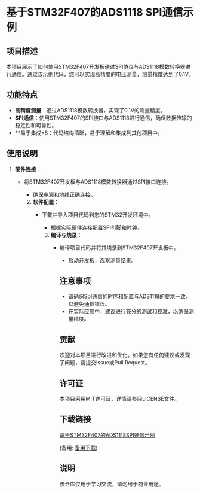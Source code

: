 # 基于STM32F407的ADS1118 SPI通信示例

## 项目描述

本项目展示了如何使用STM32F407开发板通过SPI协议与ADS1118模数转换器进行通信。通过该示例代码，您可以实现高精度的电压测量，测量精度达到了0.1V。

## 功能特点

- **高精度测量**：通过ADS1118模数转换器，实现了0.1V的测量精度。
- **SPI通信**：使用STM32F407的SPI接口与ADS1118进行通信，确保数据传输的稳定性和可靠性。
- **易于集成*8：代码结构清晰，易于理解和集成到其他项目中。

## 使用说明

1. **硬件连接**：
   - 将STM32F407开发板与ADS1118模数转换器通过SPI接口连接。
      - 确保电源和地线正确连接。

      2. **软件配置**：
         - 下载并导入项目代码到您的STM32开发环境中。
            - 根据实际硬件连接配置SPI引脚和时钟。

            3. **编译与烧录**：
               - 编译项目代码并将其烧录到STM32F407开发板中。
                  - 启动开发板，观察测量结果。

                  ## 注意事项

                  - 请确保SpI通信的时序和配置与ADS1118的要求一致，以避免通信错误。
                  - 在实际应用中，建议进行充分的测试和校准，以确保测量精度。

                  ## 贡献

                  欢迎对本项目进行改进和优化。如果您有任何建议或发现了问题，请提交Issue或Pull Request。

                  ## 许可证

                  本项目采用MIT许可证，详情请参阅LICENSE文件。

                  ## 下载链接
                  [基于STM32F407的ADS1118SPI通信示例](https://pan.quark.cn/s/b70d104dd31a) 

                  (备用: [备用下载](https://pan.baidu.com/s/1RlTq8cF0E4snziIqsBTW7g?pwd=1234))

                  ## 说明

                  该仓库仅用于学习交流，请勿用于商业用途。
